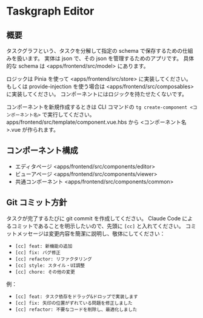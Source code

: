 # Taskgraph Editor

## 概要

タスクグラフという、タスクを分解して指定の schema で保存するための仕組みを扱います。
実体は json で、その json を管理するためのアプリです。
具体的な schema は <apps/frontend/src/model> にあります。

ロジックは Pinia を使って <apps/frontend/src/store> に実装してください。
もしくは provide-injection を使う場合は <apps/frontend/src/composables> に実装してください。
コンポーネントにはロジックを持たせたくないです。

コンポーネントを新規作成するときは CLI コマンドの `tg create-component <コンポーネント名>` で実行してください。
apps/frontend/src/template/component.vue.hbs から <コンポーネント名>.vue が作られます。

## コンポーネント構成

- エディタページ <apps/frontend/src/components/editor>
- ビューアページ <apps/frontend/src/components/viewer>
- 共通コンポーネント <apps/frontend/src/components/common>

## Git コミット方針

タスクが完了するたびに git commit を作成してください。
Claude Code によるコミットであることを明示したいので、先頭に `[cc]` と入れてください。
コミットメッセージは変更内容を簡潔に説明し、敬体にしてください：

- `[cc] feat: 新機能の追加`
- `[cc] fix: バグ修正`
- `[cc] refactor: リファクタリング`
- `[cc] style: スタイル・UI調整`
- `[cc] chore: その他の変更`

例：
- `[cc] feat: タスク依存をドラッグ&ドロップで実装します`
- `[cc] fix: 矢印の位置がずれている問題を修正しました`
- `[cc] refactor: 不要なコードを削除し、最適化しました`
